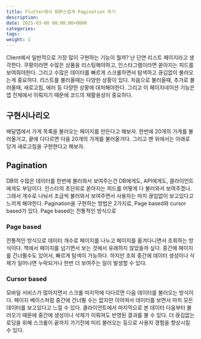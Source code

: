 ```yaml
---
title: Flutter에서 OOP스럽게 Pagination 하기
description:
date: 2025-03-08 00:00:00+0000
categories:
tags:
weight: 1
---
```


Client에서 일반적으로 가장 많이 구현하는 기능이 뭘까? 난 단연 리스트 페이지라고 생각한다. 쿠팡이라면 수많은 상품을 리스팅해야하고, 인스타그램이라면 쏟아지는 피드를 보여줘야한다. 그리고 수많은 데이터를 빠르게 스크롤하면서 탐색하고 끊김없이 불러오는게 중요하다. 리스트를 불러올때는 다양한 상황이 있다. 처음으로 불러올때, 추가로 불러올때, 새로고침, 에러 등 다양한 상황에 대처해야한다. 그리고 이 페이지네이션 기능은 앱 전체에서 이뤄지기 때문에 코드의 재활용성이 중요하다.

## 구현시나리오

배달앱에서 가게 목록을 불러오는 페이지를 만든다고 해보자. 한번에 20개의 가게를 불러올거고, 끝에 다다르면 다음 20개의 가게를 불러올거다. 그리고 맨 위에서는 아래로 당겨 새로고침을 구현한다고 해보자.

## Pagination

DB의 수많은 데이터를 한번에 불러와서 보여주는건 DB에게도, API에게도, 클라이언트에게도 부담이다. 인스타의 초단위로 쏟아지는 피드를 어떻게 다 불러와서 보여주겠나. 그래서 개수로 나눠서 조금씩 불러와서 보여주면서 사용자는 마치 끊임없이 보고있다고 느끼게 해야한다.
Pagination을 구현하는 방법은 2가지로, Page based와 cursor based가 있다. Page based는 전통적인 방식으로

### Page based

전통적인 방식으로 데이터 개수로 페이지를 나누고 페이지를 옮겨다니면서 조회하는 방식이다. 책에서 페이지를 넘기면서 보는 것에서 유래하지 않았을까 싶다. 중간에 페이지를 건너뛸수도 있어서, 빠르게 탐색이 가능하다. 하지만 조회 중간에 데이터 생성이나 삭제가 일어나면 누락되거나 한번 더 보여주는 일이 발생할 수 있다.

### Cursor based

모바일 서비스가 많아지면서 스크롤 마지막에 다다르면 다음 데이터를 불러오는 방식이다. 페이지 베이스처럼 중간에 건너뛸 수는 없지만 이어져서 데이터를 보면서 마치 모든 데이터를 보고있다고 느낄 수 있다. 클라이언트에서 마지막으로 본 데이터 다음부터 불러오기 때문에 중간에 생성이나 삭제가 이뤄져도 반영된 결과를 볼 수 있다. 더 끊김없는 로딩을 위해 스크롤이 끝까지 가기전에 미리 불러오는 등으로 사용자 경험을 향상시킬 수 있다.
